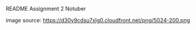 README
Assignment 2 Notuber



image source: https://d30y9cdsu7xlg0.cloudfront.net/png/5024-200.png 

